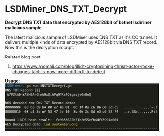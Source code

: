 # LSDMiner_DNS_TXT_Decrypt
**Decrypt DNS TXT data that encrypted by AES128bit of botnet lsdminer malicious sample**

The latest malicious sample of LSDMiner uses DNS TXT as it's CC tunnel. It delivers multiple kinds of data encrypted by AES128bit via DNS TXT record. Now this is the decryption sccript.

Related blog post:

1. https://www.anomali.com/blog/illicit-cryptomining-threat-actor-rocke-changes-tactics-now-more-difficult-to-detect

**Usage**:
![](aes_decrypt.png)
